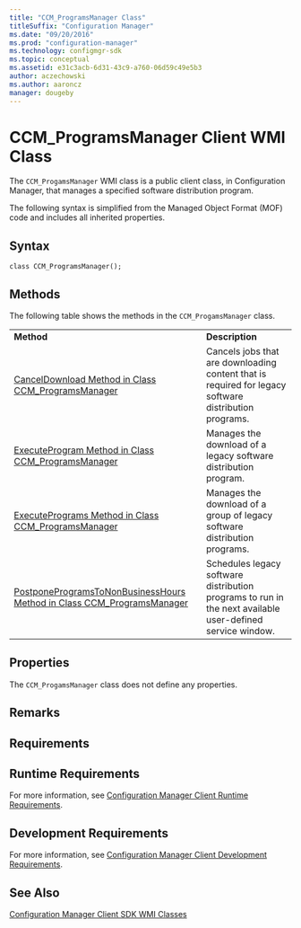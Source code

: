 ```yaml
---
title: "CCM_ProgramsManager Class"
titleSuffix: "Configuration Manager"
ms.date: "09/20/2016"
ms.prod: "configuration-manager"
ms.technology: configmgr-sdk
ms.topic: conceptual
ms.assetid: e31c3acb-6d31-43c9-a760-06d59c49e5b3
author: aczechowski
ms.author: aaroncz
manager: dougeby
---
```

# CCM_ProgramsManager Client WMI Class
The `CCM_ProgamsManager` WMI class is a public client class, in Configuration Manager, that manages a specified software distribution program.  

 The following syntax is simplified from the Managed Object Format (MOF) code and includes all inherited properties.  

## Syntax  

```  
class CCM_ProgramsManager();  
```  

## Methods  
 The following table shows the methods in the `CCM_ProgamsManager` class.  

|||  
|-|-|  
|**Method**|**Description**|  
|[CancelDownload Method in Class CCM_ProgramsManager](../../../../../develop/reference/core/clients/sdk/canceldownload-method-in-class-ccm_programsmanager.md)|Cancels jobs that are downloading content that is required for legacy software distribution programs.|  
|[ExecuteProgram Method in Class CCM_ProgramsManager](../../../../../develop/reference/core/clients/sdk/executeprogram-method-in-class-ccm_programsmanager.md)|Manages the download of a legacy software distribution program.|  
|[ExecutePrograms Method in Class CCM_ProgramsManager](../../../../../develop/reference/core/clients/sdk/executeprograms-method-in-class-ccm_programsmanager.md)|Manages the download of a group of legacy software distribution programs.|  
|[PostponeProgramsToNonBusinessHours Method in Class CCM_ProgramsManager](../../../../../develop/reference/core/clients/sdk/postponeprogramstononbusinesshours-method-in-class-ccm_programsmanager.md)|Schedules legacy software distribution programs to run in the next available user-defined service window.|  

## Properties  
 The `CCM_ProgamsManager` class does not define any properties.  

## Remarks  

## Requirements  

## Runtime Requirements  
 For more information, see [Configuration Manager Client Runtime Requirements](../../../../../develop/core/reqs/client-runtime-requirements.md).  

## Development Requirements  
 For more information, see [Configuration Manager Client Development Requirements](../../../../../develop/core/reqs/client-development-requirements.md).  

## See Also  
 [Configuration Manager Client SDK WMI Classes](../../../../../develop/reference/core/clients/sdk/client-sdk-wmi-classes.md)
